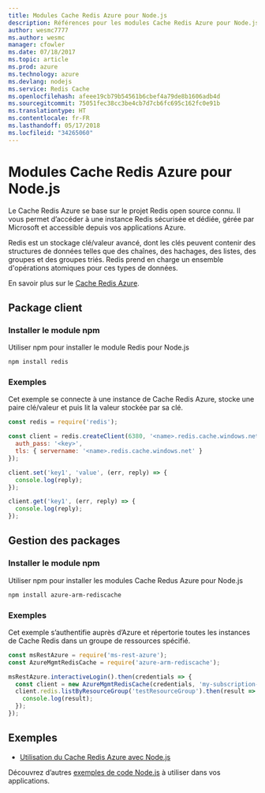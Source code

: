 ```yaml
---
title: Modules Cache Redis Azure pour Node.js
description: Références pour les modules Cache Redis Azure pour Node.js
author: wesmc7777
ms.author: wesmc
manager: cfowler
ms.date: 07/18/2017
ms.topic: article
ms.prod: azure
ms.technology: azure
ms.devlang: nodejs
ms.service: Redis Cache
ms.openlocfilehash: afeee19cb79b54561b6cbef4a79de8b1606adb4d
ms.sourcegitcommit: 75051fec38cc3be4cb7d7cb6fc695c162fc0e91b
ms.translationtype: HT
ms.contentlocale: fr-FR
ms.lasthandoff: 05/17/2018
ms.locfileid: "34265060"
---
```

# <a name="azure-redis-cache-modules-for-nodejs"></a>Modules Cache Redis Azure pour Node.js

Le Cache Redis Azure se base sur le projet Redis open source connu. Il vous permet d’accéder à une instance Redis sécurisée et dédiée, gérée par Microsoft et accessible depuis vos applications Azure.

Redis est un stockage clé/valeur avancé, dont les clés peuvent contenir des structures de données telles que des chaînes, des hachages, des listes, des groupes et des groupes triés. Redis prend en charge un ensemble d'opérations atomiques pour ces types de données.

En savoir plus sur le [Cache Redis Azure](https://docs.microsoft.com/azure/redis-cache/).

## <a name="client-package"></a>Package client

### <a name="install-the-npm-module"></a>Installer le module npm

Utiliser npm pour installer le module Redis pour Node.js

```bash
npm install redis
```

### <a name="example"></a>Exemples

Cet exemple se connecte à une instance de Cache Redis Azure, stocke une paire clé/valeur et puis lit la valeur stockée par sa clé.

```javascript
const redis = require('redis');

const client = redis.createClient(6380, '<name>.redis.cache.windows.net', {
  auth_pass: '<key>',
  tls: { servername: '<name>.redis.cache.windows.net' }
});

client.set('key1', 'value', (err, reply) => {
  console.log(reply);
});

client.get('key1', (err, reply) => {
  console.log(reply);
});
```

## <a name="management-package"></a>Gestion des packages

### <a name="install-the-npm-module"></a>Installer le module npm

Utiliser npm pour installer les modules Cache Redus Azure pour Node.js

```bash
npm install azure-arm-rediscache
```

### <a name="example"></a>Exemples

Cet exemple s’authentifie auprès d’Azure et répertorie toutes les instances de Cache Redis dans un groupe de ressources spécifié.

```javascript
const msRestAzure = require('ms-rest-azure');
const AzureMgmtRedisCache = require('azure-arm-rediscache');

msRestAzure.interactiveLogin().then(credentials => {
  const client = new AzureMgmtRedisCache(credentials, 'my-subscription-id');
  client.redis.listByResourceGroup('testResourceGroup').then(result => {
    console.log(result);
  });
});
```


## <a name="samples"></a>Exemples

* [Utilisation du Cache Redis Azure avec Node.js](https://docs.microsoft.com/azure/redis-cache/cache-nodejs-get-started)

Découvrez d’autres [exemples de code Node.js](https://azure.microsoft.com/resources/samples/?platform=nodejs) à utiliser dans vos applications.
